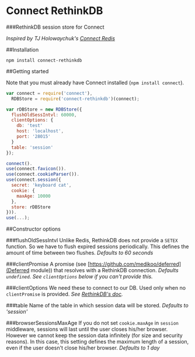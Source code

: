Connect RethinkDB
=================

###RethinkDB session store for Connect

*Inspired by TJ Holowaychuk's [Connect Redis](https://github.com/visionmedia/connect-redis)*

##Installation

```npm install connect-rethinkdb```

##Getting started

Note that you must already have Connect installed (```npm install connect```).

```javascript
var connect = require('connect'),
  RDBStore = require('connect-rethinkdb')(connect);

var rDBStore = new RDBStore({
  flushOldSessIntvl: 60000,
  clientOptions: {
    db: 'test'
    host: 'localhost',
    port: '28015'
  }
  table: 'session'
});

connect().
use(connect.favicon()).
use(connect.cookieParser()).
use(connect.session({
  secret: 'keyboard cat',
  cookie: {
    maxAge: 10000
  },
  store: rDBStore
})).
use(...);
```

##Constructor options

###flushOldSessIntvl
Unlike Redis, RethinkDB does not provide a ```SETEX``` function. So we have to flush expired sessions periodically. This defines the amount of time between two flushes.
*Defaults to 60 seconds*

###clientPromise
A promise (see [https://github.com/medikoo/deferred](Deferred module)) that resolves with a RethinkDB connection.
*Defaults ```undefined```. See ```clientOptions``` below if you can't provide this.*

###clientOptions
We need these to connect to our DB. Used only when no ```clientPromise``` is provided.
*See [RethinkDB's doc](http://rethinkdb.com/api/#js:accessing_rql-connect).*

###table
Name of the table in which session data will be stored.
*Defaults to 'session'*

###browserSessionsMaxAge
If you do not set ```cookie.maxAge``` in ```session``` middleware, sessions will last until the user closes his/her browser. However we cannot keep the session data infinitely (for size and security reasons). In this case, this setting defines the maximum length of a session, even if the user doesn't close his/her browser.
*Defaults to 1 day*
